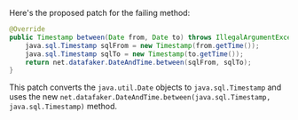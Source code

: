 Here's the proposed patch for the failing method:

```java
@Override
public Timestamp between(Date from, Date to) throws IllegalArgumentException {
    java.sql.Timestamp sqlFrom = new Timestamp(from.getTime());
    java.sql.Timestamp sqlTo = new Timestamp(to.getTime());
    return net.datafaker.DateAndTime.between(sqlFrom, sqlTo);
}
```

This patch converts the `java.util.Date` objects to `java.sql.Timestamp` and uses the new `net.datafaker.DateAndTime.between(java.sql.Timestamp, java.sql.Timestamp)` method.